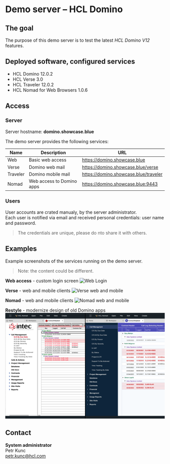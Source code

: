 # Demo server – HCL Domino

## The goal

The purpose of this demo server is to test the latest _HCL Domino V12_ features.

## Deployed software, configured services
- HCL Domino 12.0.2
- HCL Verse 3.0
- HCL Traveler 12.0.2
- HCL Nomad for Web Browsers 1.0.6


## Access

### Server
Server hostname: **domino.showcase.blue**

The demo server provides the following services:

| Name | Description | URL |
|------|-------------|-----|
| Web | Basic web access | https://domino.showcase.blue |
| Verse | Domino web mail | https://domino.showcase.blue/verse |
| Traveler | Domino mobile mail | https://domino.showcase.blue/traveler |
| Nomad | Web access to Domino apps | https://domino.showcase.blue:9443 |



### Users
User accounts are crated manualy, by the server administrator. \
Each user is notified via email and received personal credentials: user name and password.

> The credentials are unique, please do nto share it with others.


## Examples

Example screenshots of the services running on the demo server.
> Note: the content could be different.

**Web access** - custom login screen
![Web Login](assets/images/Screenshot-WebLogin.png)

**Verse** - web and mobile clients
![Verse web and mobile](assets/images/Screenshot-Verse.png)

**Nomad** - web and mobile clients
![Nomad web and mobile](assets/images/Screenshot-Nomad.png)

**Restyle** - modernize design of old Domino apps
![Restyle](assets/images/Screenshot-Restyle.png)




## Contact
**System administrator** \
Petr Kunc \
petr.kunc@hcl.com

